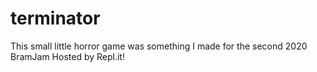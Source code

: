 # terminator
This small little horror game was something I made for the second 2020 BramJam Hosted by Repl.it!
